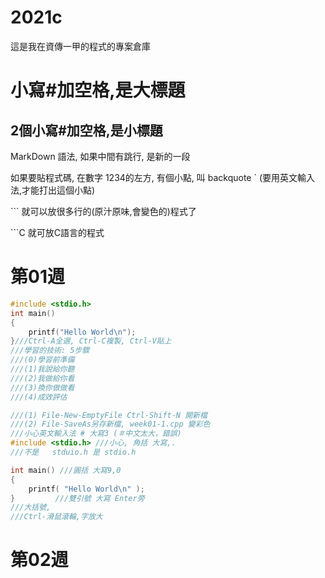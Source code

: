 # 2021c
這是我在資傳一甲的程式的專案倉庫

# 小寫#加空格,是大標題
## 2個小寫#加空格,是小標題

MarkDown 語法, 如果中間有跳行, 是新的一段

如果要貼程式碼, 在數字 1234的左方, 有個小點, 叫 backquote \`
(要用英文輸入法,才能打出這個小點)

\`\`\` 就可以放很多行的(原汁原味,會變色的)程式了

\`\`\`C 就可放C語言的程式


# 第01週
```C
#include <stdio.h>
int main()
{
    printf("Hello World\n");
}///Ctrl-A全選, Ctrl-C複製, Ctrl-V貼上
///學習的技術: 5步驟
///(0)學習前準備
///(1)我說給你聽
///(2)我做給你看
///(3)換你做做看
///(4)成效評估
```

```C
///(1) File-New-EmptyFile Ctrl-Shift-N 開新檔
///(2) File-SaveAs另存新檔, week01-1.cpp 變彩色
///小心英文輸入法 # 大寫3 (＃中文太大，錯誤)
#include <stdio.h> ///小心, 角括 大寫,.
///不是   stduio.h 是 stdio.h

int main() ///圓括 大寫9,0
{
    printf( "Hello World\n" );
}         ///雙引號 大寫 Enter旁
///大括號,
///Ctrl-滑鼠滾輪,字放大
```

# 第02週
